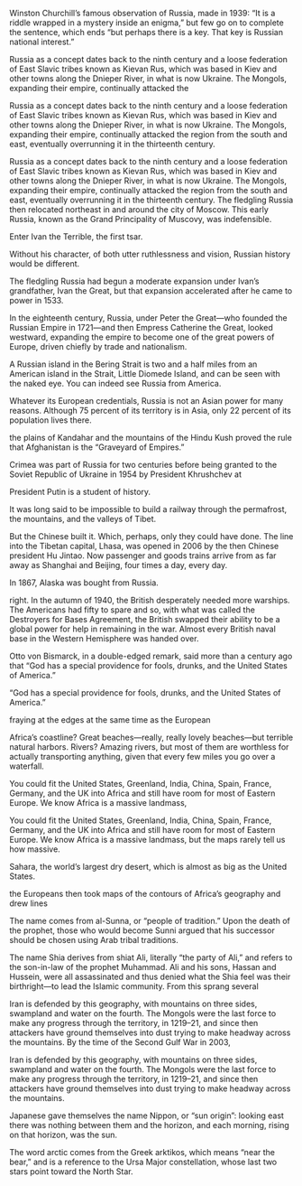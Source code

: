 Winston Churchill’s famous observation of Russia, made in 1939: “It is a riddle wrapped in a mystery inside an enigma,” but few go on to complete the sentence, which ends “but perhaps there is a key. That key is Russian national interest.”


Russia as a concept dates back to the ninth century and a loose federation of East Slavic tribes known as Kievan Rus, which was based in Kiev and other towns along the Dnieper River, in what is now Ukraine. The Mongols, expanding their empire, continually attacked the


Russia as a concept dates back to the ninth century and a loose federation of East Slavic tribes known as Kievan Rus, which was based in Kiev and other towns along the Dnieper River, in what is now Ukraine. The Mongols, expanding their empire, continually attacked the region from the south and east, eventually overrunning it in the thirteenth century.


Russia as a concept dates back to the ninth century and a loose federation of East Slavic tribes known as Kievan Rus, which was based in Kiev and other towns along the Dnieper River, in what is now Ukraine. The Mongols, expanding their empire, continually attacked the region from the south and east, eventually overrunning it in the thirteenth century. The fledgling Russia then relocated northeast in and around the city of Moscow. This early Russia, known as the Grand Principality of Muscovy, was indefensible.


Enter Ivan the Terrible, the first tsar.


Without his character, of both utter ruthlessness and vision, Russian history would be different.


The fledgling Russia had begun a moderate expansion under Ivan’s grandfather, Ivan the Great, but that expansion accelerated after he came to power in 1533.


In the eighteenth century, Russia, under Peter the Great—who founded the Russian Empire in 1721—and then Empress Catherine the Great, looked westward, expanding the empire to become one of the great powers of Europe, driven chiefly by trade and nationalism.


A Russian island in the Bering Strait is two and a half miles from an American island in the Strait, Little Diomede Island, and can be seen with the naked eye. You can indeed see Russia from America.


Whatever its European credentials, Russia is not an Asian power for many reasons. Although 75 percent of its territory is in Asia, only 22 percent of its population lives there.


the plains of Kandahar and the mountains of the Hindu Kush proved the rule that Afghanistan is the “Graveyard of Empires.”


Crimea was part of Russia for two centuries before being granted to the Soviet Republic of Ukraine in 1954 by President Khrushchev at


President Putin is a student of history.


It was long said to be impossible to build a railway through the permafrost, the mountains, and the valleys of Tibet.


But the Chinese built it. Which, perhaps, only they could have done. The line into the Tibetan capital, Lhasa, was opened in 2006 by the then Chinese president Hu Jintao. Now passenger and goods trains arrive from as far away as Shanghai and Beijing, four times a day, every day.


In 1867, Alaska was bought from Russia.


right. In the autumn of 1940, the British desperately needed more warships. The Americans had fifty to spare and so, with what was called the Destroyers for Bases Agreement, the British swapped their ability to be a global power for help in remaining in the war. Almost every British naval base in the Western Hemisphere was handed over.


Otto von Bismarck, in a double-edged remark, said more than a century ago that “God has a special providence for fools, drunks, and the United States of America.”


“God has a special providence for fools, drunks, and the United States of America.”


fraying at the edges at the same time as the European


Africa’s coastline? Great beaches—really, really lovely beaches—but terrible natural harbors. Rivers? Amazing rivers, but most of them are worthless for actually transporting anything, given that every few miles you go over a waterfall.


You could fit the United States, Greenland, India, China, Spain, France, Germany, and the UK into Africa and still have room for most of Eastern Europe. We know Africa is a massive landmass,


You could fit the United States, Greenland, India, China, Spain, France, Germany, and the UK into Africa and still have room for most of Eastern Europe. We know Africa is a massive landmass, but the maps rarely tell us how massive.


Sahara, the world’s largest dry desert, which is almost as big as the United States.


the Europeans then took maps of the contours of Africa’s geography and drew lines


The name comes from al-Sunna, or “people of tradition.” Upon the death of the prophet, those who would become Sunni argued that his successor should be chosen using Arab tribal traditions.


The name Shia derives from shiat Ali, literally “the party of Ali,” and refers to the son-in-law of the prophet Muhammad. Ali and his sons, Hassan and Hussein, were all assassinated and thus denied what the Shia feel was their birthright—to lead the Islamic community. From this sprang several


Iran is defended by this geography, with mountains on three sides, swampland and water on the fourth. The Mongols were the last force to make any progress through the territory, in 1219–21, and since then attackers have ground themselves into dust trying to make headway across the mountains. By the time of the Second Gulf War in 2003,


Iran is defended by this geography, with mountains on three sides, swampland and water on the fourth. The Mongols were the last force to make any progress through the territory, in 1219–21, and since then attackers have ground themselves into dust trying to make headway across the mountains.


Japanese gave themselves the name Nippon, or “sun origin”: looking east there was nothing between them and the horizon, and each morning, rising on that horizon, was the sun.


The word arctic comes from the Greek arktikos, which means “near the bear,” and is a reference to the Ursa Major constellation, whose last two stars point toward the North Star.


